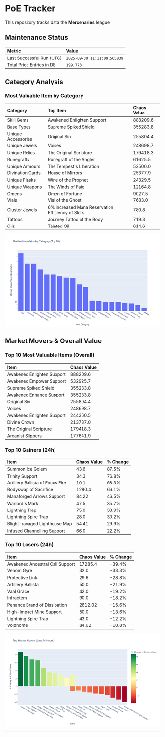 # PoE Tracker

This repository tracks data the **Mercenaries** league.

## Maintenance Status

<!-- START_MAINTENANCE -->
| Metric | Value |
|:---|:---|
| Last Successful Run (UTC) | `2025-09-30 11:11:09.565839` |
| Total Price Entries in DB | `199,773` |

<!-- END_MAINTENANCE -->

## Category Analysis

<!-- START_CATEGORY_ANALYSIS -->
### Most Valuable Item by Category
| Category | Top Item | Chaos Value |
| :--- | :--- | :--- |
| Skill Gems | Awakened Enlighten Support | 888209.6 |
| Base Types | Supreme Spiked Shield | 355283.8 |
| Unique Accessories | Original Sin | 255804.4 |
| Unique Jewels | Voices | 248698.7 |
| Unique Relics | The Original Scripture | 179418.3 |
| Runegrafts | Runegraft of the Angler | 61625.5 |
| Unique Armours | The Tempest's Liberation | 53500.0 |
| Divination Cards | House of Mirrors | 25377.9 |
| Unique Flasks | Wine of the Prophet | 24329.5 |
| Unique Weapons | The Winds of Fate | 12164.8 |
| Omens | Omen of Fortune | 9027.5 |
| Vials | Vial of the Ghost | 7683.0 |
| Cluster Jewels | 6% increased Mana Reservation Efficiency of Skills | 780.8 |
| Tattoos | Journey Tattoo of the Body | 719.3 |
| Oils | Tainted Oil | 614.6 |


![Category Analysis Chart](charts/category_analysis.png)
<!-- END_CATEGORY_ANALYSIS -->

## Market Movers & Overall Value

<!-- START_ANALYSIS -->
### Top 10 Most Valuable Items (Overall)
| Item | Chaos Value |
| :--- | :--- |
| Awakened Enlighten Support | 888209.6 |
| Awakened Empower Support | 532925.7 |
| Supreme Spiked Shield | 355283.8 |
| Awakened Enhance Support | 355283.8 |
| Original Sin | 255804.4 |
| Voices | 248698.7 |
| Awakened Enlighten Support | 244360.5 |
| Divine Crown | 213787.0 |
| The Original Scripture | 179418.3 |
| Arcanist Slippers | 177641.9 |

### Top 10 Gainers (24h)
| Item | Chaos Value | % Change |
| :--- | :--- | :--- |
| Summon Ice Golem | 43.6 | 87.5% |
| Trinity Support | 34.3 | 76.8% |
| Artillery Ballista of Focus Fire | 10.1 | 68.3% |
| Bodyswap of Sacrifice | 1280.4 | 66.1% |
| Manaforged Arrows Support | 84.22 | 46.5% |
| Warlord's Mark | 47.5 | 35.7% |
| Lightning Trap | 75.0 | 33.9% |
| Lightning Spire Trap | 28.0 | 30.2% |
| Blight-ravaged Lighthouse Map | 54.41 | 29.9% |
| Infused Channelling Support | 66.0 | 22.2% |

### Top 10 Losers (24h)
| Item | Chaos Value | % Change |
| :--- | :--- | :--- |
| Awakened Ancestral Call Support | 17285.4 | -39.4% |
| Venom Gyre | 32.0 | -33.3% |
| Protective Link | 29.6 | -28.8% |
| Artillery Ballista | 50.0 | -21.9% |
| Vaal Grace | 42.0 | -19.2% |
| Infractem | 90.0 | -18.2% |
| Penance Brand of Dissipation | 2612.02 | -15.6% |
| High-Impact Mine Support | 50.0 | -13.6% |
| Lightning Spire Trap | 43.0 | -12.2% |
| Voidhome | 84.02 | -10.8% |


![Market Movers Chart](charts/market_movers.png)
<!-- END_ANALYSIS -->

---
